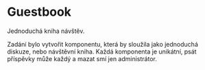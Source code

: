 Guestbook
=========

Jednoduchá kniha návštěv.

Zadání bylo vytvořit komponentu, která by sloužila jako jednoduchá diskuze, nebo návštěvní kniha.
Každá komponenta je unikátní, psát příspěvky může každý a mazat smí jen administrátor.